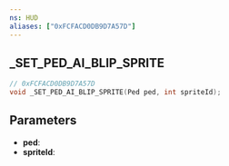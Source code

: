 ```yaml
---
ns: HUD
aliases: ["0xFCFACD0DB9D7A57D"]
---
```

## _SET_PED_AI_BLIP_SPRITE

```c
// 0xFCFACD0DB9D7A57D
void _SET_PED_AI_BLIP_SPRITE(Ped ped, int spriteId);
```


## Parameters
* **ped**: 
* **spriteId**: 

